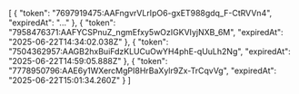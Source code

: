 [
  {
    "token": "7697919475:AAFngvrVLrIpO6-gxET988gdq_F-CtRVVn4",
    "expiredAt": "..."
  },
  {
    "token": "7958476371:AAFYCSPnuZ_ngmEfxy5wOzIGKVIyjNXB_6M",
    "expiredAt": "2025-06-22T14:34:02.038Z"
  },
  {
    "token": "7504362957:AAGB2hxBuiFdzKLUCuOwYH4phE-qUuLh2Ng",
    "expiredAt": "2025-06-22T14:59:05.888Z"
  },
  {
    "token": "7778950796:AAE6y1WXercMgPI8HrBaXylr9Zx-TrCqvVg",
    "expiredAt": "2025-06-22T15:01:34.260Z"
  }
]
